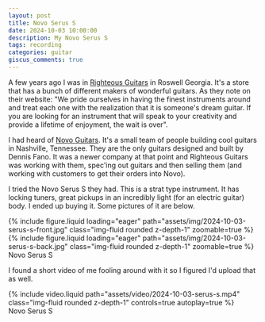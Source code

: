 ```yaml
---
layout: post
title: Novo Serus S
date: 2024-10-03 10:00:00
description: My Novo Serus S
tags: recording
categories: guitar
giscus_comments: true
---
```


A few years ago I was in [Righteous Guitars](https://righteousguitars.com/) in Roswell Georgia. It's a store that has a bunch of different makers of wonderful guitars. As they note on their website: "We pride ourselves in having the finest instruments around and treat each one with the realization that it is someone's dream guitar. If you are looking for an instrument that will speak to your creativity and provide a lifetime of enjoyment, the wait is over".

I had heard of [Novo Guitars](https://www.novoguitars.com/). It's a small team of people building cool guitars in Nashville, Tennessee. They are the only guitars designed and built by Dennis Fano. It was a newer company at that point and Righteous Guitars was working with them, spec'ing out guitars and then selling them (and working with customers to get their orders into Novo).

I tried the Novo Serus S they had. This is a strat type instrument. It has locking tuners, great pickups in an incredibly light (for an electric guitar) body. I ended up buying it. Some pictures of it are below.

<div class="row mt-3">
    <div class="col-sm mt-3 mt-md-0">
        {% include figure.liquid loading="eager"
        path="assets/img/2024-10-03-serus-s-front.jpg" 
        class="img-fluid rounded z-depth-1" zoomable=true %}
    </div>
    <div class="col-sm mt-3 mt-md-0">
        {% include figure.liquid loading="eager" 
        path="assets/img/2024-10-03-serus-s-back.jpg"
        class="img-fluid rounded z-depth-1" zoomable=true %}
    </div>
</div>
<div class="caption">
  Novo Serus S
</div>

I found a short video of me fooling around with it so I figured I'd upload that as well.

<div class="row mt-3">
    <div class="col-sm mt-3 mt-md-0">
        {% include video.liquid 
        path="assets/video/2024-10-03-serus-s.mp4" 
        class="img-fluid rounded z-depth-1" controls=true autoplay=true %}
    </div>
</div>
<div class="caption">
    Novo Serus S
</div>
